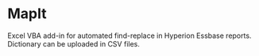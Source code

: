 # MapIt
Excel VBA add-in for automated find-replace in Hyperion Essbase reports. Dictionary can be uploaded in CSV files.

